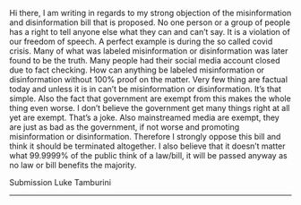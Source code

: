 Hi there, I am writing in regards to my strong objection of the misinformation and disinformation bill that is
proposed. No one person or a group of people has a right to tell anyone else what they can and can’t say. It is a
violation of our freedom of speech. A perfect example is during the so called covid crisis. Many of what was labeled
misinformation or disinformation was later found to be the truth. Many people had their social media account closed
due to fact checking. How can anything be labeled misinformation or disinformation without 100% proof on the
matter. Very few thing are factual today and unless it is in can’t be misinformation or disinformation. It’s that
simple. Also the fact that government are exempt from this makes the whole thing even worse. I don’t believe the
government get many things right at all yet are exempt. That’s a joke. Also mainstreamed media are exempt, they
are just as bad as the government, if not worse and promoting misinformation or disinformation. Therefore I
strongly oppose this bill and think it should be terminated altogether. I also believe that it doesn’t matter what
99.9999% of the public think of a law/bill, it will be passed anyway as no law or bill benefits the majority.

Submission
Luke Tamburini


-----


